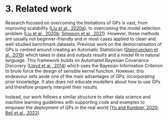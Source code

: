 # 3. Related work

Research focused on overcoming the limitations of GPs is vast, from improving scalability ([Liu et al., 2020a](https://arxiv.org/pdf/1807.01065.pdf)), to overcoming the model selection problem ([Liu et al., 2020b](https://proceedings.neurips.cc/paper/2020/hash/f52db9f7c0ae7017ee41f63c2a7353bc-Abstract.html); [Simpson et al., 2021](https://arxiv.org/abs/2106.08185)). However, these methods are usually not beginner-friendly and in most cases applied to clean and well-studied benchmark datasets. Previous work on the democratisation of GPs is centred around creating an Automatic Statistician ([Steinruecken et al., 2019](https://link.springer.com/chapter/10.1007/978-3-030-05318-5_9)) which takes in data and outputs results and a model fit in natural language. This framework builds on Automated Bayesian Covariance Discovery ([Lloyd et al., 2014](https://ojs.aaai.org/index.php/AAAI/article/view/8904)) which uses the Bayesian Information Criterion to brute force the design of sensible kernel function. However, this endeavour sets aside one of the main advantages of GPs: incorporating prior knowledge. It also does not educate modellers about how to use GPs and therefore properly interpret their results.

Instead, our work follows a similar structure to other data science and machine learning guidelines with supporting code and examples to empower the deployment of GPs in the real world ([Yu and Kumbier, 2020](https://arxiv.org/abs/1901.08152); [Bell et al., 2022](https://arxiv.org/abs/2206.05985)).
